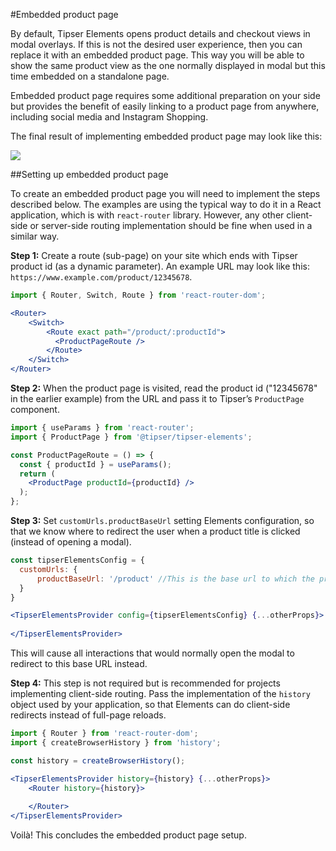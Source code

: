 #Embedded product page

By default, Tipser Elements opens product details and checkout views in modal overlays. If this is not the desired user experience, then you can replace it with an embedded product page. This way you will be able to show the same product view as the one normally displayed in modal but this time embedded on a standalone page.  

<aside class="info">Embedded product page requires some additional preparation on your side but provides the benefit of easily linking to a product page from anywhere, including social media and Instagram Shopping.</aside>

The final result of implementing embedded product page may look like this:

[![](embedded-product.png)](/images/embedded-product.png)

##Setting up embedded product page

To create an embedded product page you will need to implement the steps described below. The examples are using the typical way to do it in a React application, which is with `react-router` library.
However, any other client-side or server-side routing implementation should be fine when used in a similar way.

**Step 1:** Create a route (sub-page) on your site which ends with Tipser product id (as a dynamic parameter). An example URL may look like this: `https://www.example.com/product/12345678`.

```jsx
import { Router, Switch, Route } from 'react-router-dom';

<Router>
    <Switch>
        <Route exact path="/product/:productId">
          <ProductPageRoute />
        </Route>
    </Switch>
</Router>
```

**Step 2:** When the product page is visited, read the product id ("12345678" in the earlier example) from the URL and pass it to Tipser’s `ProductPage` component.

```jsx
import { useParams } from 'react-router';
import { ProductPage } from '@tipser/tipser-elements';

const ProductPageRoute = () => {
  const { productId } = useParams();
  return (
    <ProductPage productId={productId} />
  );
};
```

**Step 3:** Set `customUrls.productBaseUrl` setting Elements configuration, so that we know where to redirect the user when a product title is clicked (instead of opening a modal).

```jsx
const tipserElementsConfig = {
  customUrls: {
      productBaseUrl: '/product' //This is the base url to which the product id will be appended
  }
}

<TipserElementsProvider config={tipserElementsConfig} {...otherProps}>
  
</TipserElementsProvider>
```

This will cause all interactions that would normally open the modal to redirect to this base URL instead.

**Step 4:** This step is not required but is recommended for projects implementing client-side routing. Pass the implementation of the `history` object used by your application, so that Elements can do client-side redirects instead of full-page reloads.

```jsx
import { Router } from 'react-router-dom';
import { createBrowserHistory } from 'history';

const history = createBrowserHistory();

<TipserElementsProvider history={history} {...otherProps}>
    <Router history={history}>
      
    </Router>
</TipserElementsProvider>
```

Voilà! This concludes the embedded product page setup.

